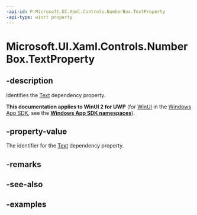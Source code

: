 ```yaml
---
-api-id: P:Microsoft.UI.Xaml.Controls.NumberBox.TextProperty
-api-type: winrt property
---
```


# Microsoft.UI.Xaml.Controls.NumberBox.TextProperty

<!--
public static Windows.UI.Xaml.DependencyProperty TextProperty { get; }
-->

## -description

Identifies the [Text](numberbox_text.md) dependency property.

**This documentation applies to WinUI 2 for UWP** (for [WinUI](/windows/apps/winui/winui3/) in the [Windows App SDK](/windows/apps/windows-app-sdk/), see the **[Windows App SDK namespaces](/windows/windows-app-sdk/api/winrt/)**).

## -property-value

The identifier for the [Text](numberbox_text.md) dependency property.

## -remarks

## -see-also

## -examples

